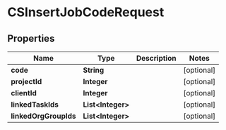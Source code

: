 
# CSInsertJobCodeRequest

## Properties
Name | Type | Description | Notes
------------ | ------------- | ------------- | -------------
**code** | **String** |  |  [optional]
**projectId** | **Integer** |  |  [optional]
**clientId** | **Integer** |  |  [optional]
**linkedTaskIds** | **List&lt;Integer&gt;** |  |  [optional]
**linkedOrgGroupIds** | **List&lt;Integer&gt;** |  |  [optional]



